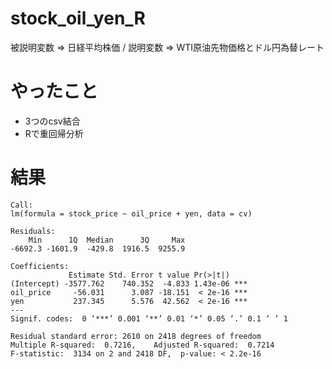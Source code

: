 # stock_oil_yen_R
被説明変数  => 日経平均株価 / 説明変数 => WTI原油先物価格とドル円為替レート

# やったこと
- 3つのcsv結合  
- Rで重回帰分析  

# 結果

```
Call:
lm(formula = stock_price ~ oil_price + yen, data = cv)

Residuals:
    Min      1Q  Median      3Q     Max 
-6692.3 -1601.9  -429.8  1916.5  9255.9 

Coefficients:
             Estimate Std. Error t value Pr(>|t|)    
(Intercept) -3577.762    740.352  -4.833 1.43e-06 ***
oil_price     -56.031      3.087 -18.151  < 2e-16 ***
yen           237.345      5.576  42.562  < 2e-16 ***
---
Signif. codes:  0 ‘***’ 0.001 ‘**’ 0.01 ‘*’ 0.05 ‘.’ 0.1 ‘ ’ 1

Residual standard error: 2610 on 2418 degrees of freedom
Multiple R-squared:  0.7216,	Adjusted R-squared:  0.7214 
F-statistic:  3134 on 2 and 2418 DF,  p-value: < 2.2e-16
```
